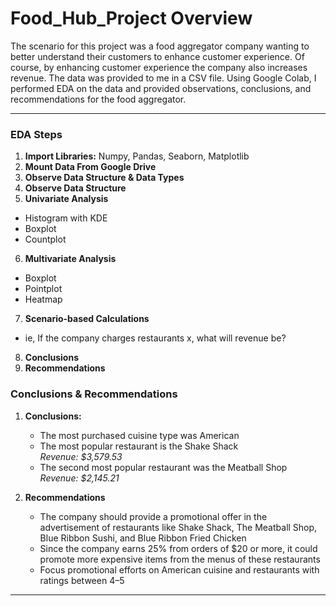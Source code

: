 # Food_Hub_Project Overview
The scenario for this project was a food aggregator company wanting to better understand their customers to enhance customer experience. Of course, by enhancing customer experience the company also increases revenue. 
The data was provided to me in a CSV file. Using Google Colab, I performed EDA on the data and provided observations, conclusions, and recommendations for the food aggregator. 

---

### **EDA Steps**
1. **Import Libraries:** Numpy, Pandas, Seaborn, Matplotlib
2. **Mount Data From Google Drive**
3. **Observe Data Structure & Data Types**
4. **Observe Data Structure**
5. **Univariate Analysis**
  - Histogram with KDE
  - Boxplot
  - Countplot
6. **Multivariate Analysis**
  - Boxplot
  - Pointplot
  - Heatmap
7. **Scenario-based Calculations**
  - ie, If the company charges restaurants x, what will revenue be?
8. **Conclusions**
9. **Recommendations**

### **Conclusions & Recommendations**
1. **Conclusions:** 
   - The most purchased cuisine type was American  
   - The most popular restaurant is the Shake Shack  
     *Revenue: $3,579.53*  
   - The second most popular restaurant was the Meatball Shop  
     *Revenue: $2,145.21*

2. **Recommendations**
   - The company should provide a promotional offer in the advertisement of restaurants like Shake Shack, The Meatball Shop, Blue Ribbon Sushi, and Blue Ribbon Fried Chicken  
   - Since the company earns 25% from orders of $20 or more, it could promote more expensive items from the menus of these restaurants  
   - Focus promotional efforts on American cuisine and restaurants with ratings between 4–5


---
